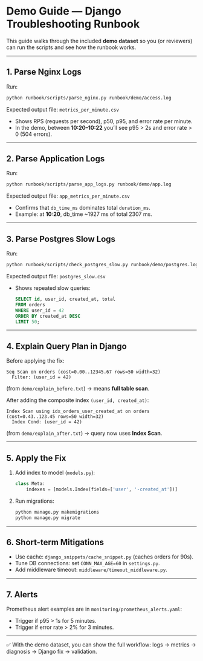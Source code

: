 # Demo Guide — Django Troubleshooting Runbook

This guide walks through the included **demo dataset** so you (or reviewers) can run the scripts and see how the runbook works.

---

## 1. Parse Nginx Logs
Run:
```bash
python runbook/scripts/parse_nginx.py runbook/demo/access.log
```

Expected output file: `metrics_per_minute.csv`  
- Shows RPS (requests per second), p50, p95, and error rate per minute.
- In the demo, between **10:20–10:22** you’ll see p95 > 2s and error rate > 0 (504 errors).

---

## 2. Parse Application Logs
Run:
```bash
python runbook/scripts/parse_app_logs.py runbook/demo/app.log
```

Expected output file: `app_metrics_per_minute.csv`  
- Confirms that `db_time_ms` dominates total `duration_ms`.
- Example: at **10:20**, db_time ~1927 ms of total 2307 ms.

---

## 3. Parse Postgres Slow Logs
Run:
```bash
python runbook/scripts/check_postgres_slow.py runbook/demo/postgres.log 1000
```

Expected output file: `postgres_slow.csv`  
- Shows repeated slow queries:
  ```sql
  SELECT id, user_id, created_at, total
  FROM orders
  WHERE user_id = 42
  ORDER BY created_at DESC
  LIMIT 50;
  ```

---

## 4. Explain Query Plan in Django
Before applying the fix:
```text
Seq Scan on orders (cost=0.00..12345.67 rows=50 width=32)
  Filter: (user_id = 42)
```
(from `demo/explain_before.txt`) → means **full table scan**.

After adding the composite index `(user_id, created_at)`:
```text
Index Scan using idx_orders_user_created_at on orders (cost=0.43..123.45 rows=50 width=32)
  Index Cond: (user_id = 42)
```
(from `demo/explain_after.txt`) → query now uses **Index Scan**.

---

## 5. Apply the Fix
1. Add index to model (`models.py`):
   ```python
   class Meta:
       indexes = [models.Index(fields=['user', '-created_at'])]
   ```
2. Run migrations:
   ```bash
   python manage.py makemigrations
   python manage.py migrate
   ```

---

## 6. Short-term Mitigations
- Use cache: `django_snippets/cache_snippet.py` (caches orders for 90s).  
- Tune DB connections: set `CONN_MAX_AGE=60` in `settings.py`.  
- Add middleware timeout: `middleware/timeout_middleware.py`.  

---

## 7. Alerts
Prometheus alert examples are in `monitoring/prometheus_alerts.yaml`:  
- Trigger if p95 > 1s for 5 minutes.  
- Trigger if error rate > 2% for 3 minutes.

---

✅ With the demo dataset, you can show the full workflow: logs → metrics → diagnosis → Django fix → validation.

